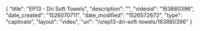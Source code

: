 {
    "title": "EP13 - Dri Soft Towels",
    "description": "",
    "videoid": "163880396",
    "date_created": "1526070711",
    "date_modified": "1526572672",
    "type": "captivate",
    "layout": "video",
    "url": "\/v\/ep13-dri-soft-towels\/163880396"
}